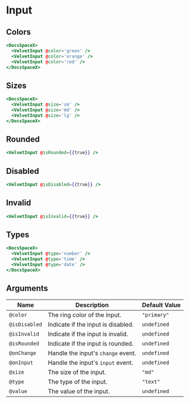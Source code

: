 # Input

## Colors

```hbs preview-template
<DocsSpaceX>
  <VelvetInput @color='green' />
  <VelvetInput @color='orange' />
  <VelvetInput @color='red' />
</DocsSpaceX>
```

## Sizes

```hbs preview-template
<DocsSpaceX>
  <VelvetInput @size='sm' />
  <VelvetInput @size='md' />
  <VelvetInput @size='lg' />
</DocsSpaceX>
```

## Rounded

```hbs preview-template
<VelvetInput @isRounded={{true}} />
```

## Disabled

```hbs preview-template
<VelvetInput @isDisabled={{true}} />
```

## Invalid

```hbs preview-template
<VelvetInput @isInvalid={{true}} />
```

## Types

```hbs preview-template
<DocsSpaceX>
  <VelvetInput @type='number' />
  <VelvetInput @type='time' />
  <VelvetInput @type='date' />
</DocsSpaceX>
```

## Arguments

| Name          | Description                        | Default Value |
| ------------- | ---------------------------------- | ------------- |
| `@color`      | The ring color of the input.       | `"primary"`   |
| `@isDisabled` | Indicate if the input is disabled. | `undefined`   |
| `@isInvalid`  | Indicate if the input is invalid.  | `undefined`   |
| `@isRounded`  | Indicate if the input is rounded.  | `undefined`   |
| `@onChange`   | Handle the input's `change` event. | `undefined`   |
| `@onInput`    | Handle the input's `input` event.  | `undefined`   |
| `@size`       | The size of the input.             | `"md"`        |
| `@type`       | The type of the input.             | `"text"`      |
| `@value`      | The value of the input.            | `undefined`   |
